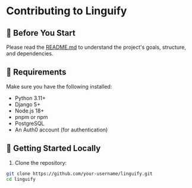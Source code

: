 # Contributing to Linguify

## 📌 Before You Start

Please read the [README.md](./README.md) to understand the project's goals, structure, and dependencies.

## 🧰 Requirements

Make sure you have the following installed:

- Python 3.11+
- Django 5+
- Node.js 18+
- pnpm or npm
- PostgreSQL
- An Auth0 account (for authentication)

## 🚀 Getting Started Locally

1. Clone the repository:

```bash
git clone https://github.com/your-username/linguify.git
cd linguify
